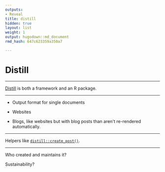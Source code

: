 ```yaml
---
outputs:
- Reveal
title: distill
hidden: true
layout: list
weight: 1
output: hugodown::md_document
rmd_hash: 647c623359a350a7

---
```


Distill
=======

------------------------------------------------------------------------

[Distill](rstudio.github.io/distill/) is both a framework and an R package.

------------------------------------------------------------------------

-   Output format for single documents

-   Websites

-   Blogs, like websites but with blog posts than aren't re-rendered automatically.

------------------------------------------------------------------------

Helpers like [`distill::create_post()`](https://rdrr.io/pkg/distill/man/create_post.html).

------------------------------------------------------------------------

Who created and maintains it?

Sustainability?

